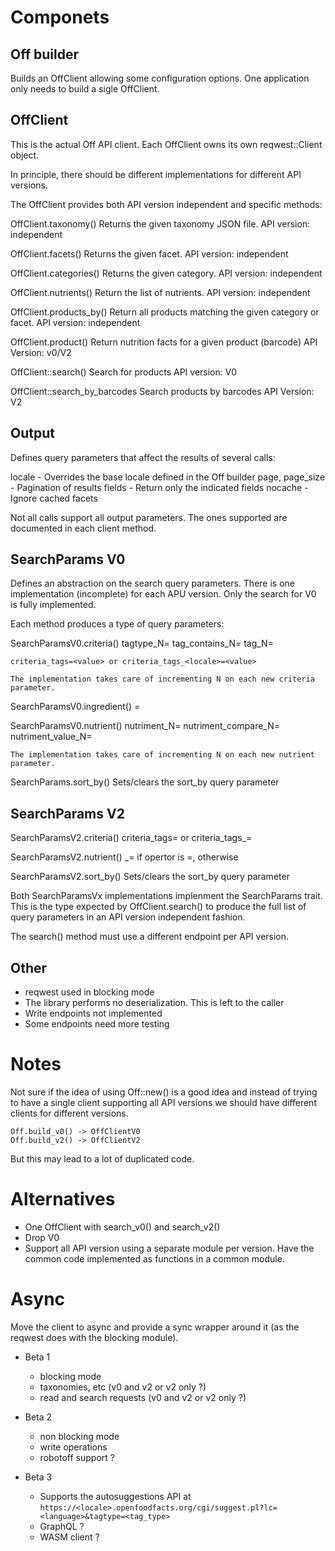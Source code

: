 # Componets

## Off builder

Builds an OffClient allowing some configuration options.
One application only needs to build a sigle OffClient.

## OffClient

This is the actual Off API client. Each OffClient owns
its own reqwest::Client object.

In principle, there should be different implementations
for different API versions.

The OffClient provides both API version independent and 
specific methods:

OffClient.taxonomy()
    Returns the given taxonomy JSON file.
    API version: independent

OffClient.facets()
    Returns the given facet.
    API version: independent

OffClient.categories()
    Returns the given category.
    API version: independent

OffClient.nutrients()
    Return the list of nutrients.
    API version: independent

OffClient.products_by()
    Return all products matching the given category or facet.
    API version: independent

OffClient.product()
    Return nutrition facts for a given product (barcode)
    API Version: v0/V2

OffClient::search()
    Search for products
    API version: V0

OffClient::search_by_barcodes
    Search products by barcodes
    API Version: V2

## Output

Defines query parameters that affect the results of several calls:

locale - Overrides the base locale defined in the Off builder
page, page_size - Pagination of results
fields - Return only the indicated fields
nocache - Ignore cached facets

Not all calls support all output parameters. The ones supported are
documented in each client method.

## SearchParams V0

Defines an abstraction on the search query parameters. There is one
implementation (incomplete) for each APU version. Only the search for
V0 is fully implemented.

Each method produces a type of query parameters:

SearchParamsV0.criteria()
    tagtype_N=<criteria>
    tag_contains_N=<op>
    tag_N=<value>
 
    criteria_tags=<value> or criteria_tags_<locale>=<value>

    The implementation takes care of incrementing N on each new criteria parameter. 

SearchParamsV0.ingredient()
    <ingredient>=<value>
 

SearchParamsV0.nutrient()
    nutriment_N=<nutriment>
    nutriment_compare_N=<op>
    nutriment_value_N=<quantity>

    The implementation takes care of incrementing N on each new nutrient parameter. 

SearchParams.sort_by()
    Sets/clears the sort_by query parameter

## SearchParams V2

SearchParamsV2.criteria()
    criteria_tags=<value> or criteria_tags_<locale>=<value>

SearchParamsV2.nutrient()
    <nutrient>_<unit>=<value> if opertor is =, otherwise 

SearchParamsV2.sort_by()
    Sets/clears the sort_by query parameter

Both SearchParamsVx implementations implenment the SearchParams trait. This is the
type expected by OffClient.search() to produce the full list of query parameters
in an API version independent fashion.

The search() method must use a different endpoint per API version.

## Other

* reqwest used in blocking mode
* The library performs no deserialization. This is left to the caller
* Write endpoints not implemented
* Some endpoints need more testing

# Notes

Not sure if the idea of using Off::new(<api version>) is a good idea and instead
of trying to have a single client supporting all API versions we should have
different clients for different versions.

    Off.build_v0() -> OffClientV0
    Off.build_v2() -> OffClientV2

But this may lead to a lot of duplicated code.

# Alternatives

* One OffClient with search_v0() and search_v2()
* Drop V0
* Support all API version using a separate module per version. Have the common code
  implemented as functions in a common module.

# Async

Move the client to async and provide a sync wrapper around it (as the reqwest does with
the blocking module). 


* Beta 1
    - blocking mode
    - taxonomies, etc (v0 and v2 or v2 only ?)
    - read and search requests (v0 and v2 or v2 only ?)

* Beta 2
    - non blocking mode
    - write operations
    - robotoff support ?

* Beta 3
    - Supports the autosuggestions API at
      `https://<locale>.openfoodfacts.org/cgi/suggest.pl?lc=<language>&tagtype=<tag_type>`
    - GraphQL ?
    - WASM client ?
